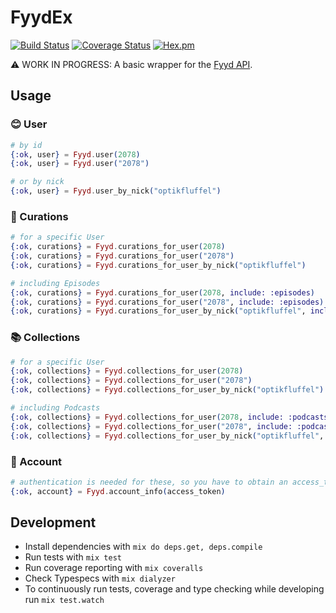 # FyydEx

[![Build Status](https://travis-ci.org/optikfluffel/fyyd_ex.svg?branch=master)](https://travis-ci.org/optikfluffel/fyyd_ex)
[![Coverage Status](https://coveralls.io/repos/github/optikfluffel/fyyd_ex/badge.svg?branch=master)](https://coveralls.io/github/optikfluffel/fyyd_ex?branch=master)
[![Hex.pm](https://img.shields.io/hexpm/v/fyyd_ex.svg)](https://hex.pm/packages/fyyd_ex)

⚠️ WORK IN PROGRESS: A basic wrapper for the [Fyyd API](https://github.com/eazyliving/fyyd-api).

<!-- TODO: uncomment when ready
## Installation

If [available in Hex](https://hex.pm/docs/publish), the package can be installed
by adding `fyyd_ex` to your list of dependencies in `mix.exs`:

```elixir
def deps do
  [
    {:fyyd_ex, "~> 0.1"}
  ]
end
```

_Also make sure you have these three environtment variables set correctly_:

- `FYYD_CLIENT_ID`
- `FYYD_CLIENT_SECRET`
- `FYYD_OAUTH_CALLBACK_URL`

Documentation can be generated with [ExDoc](https://github.com/elixir-lang/ex_doc)
and published on [HexDocs](https://hexdocs.pm). Once published, the docs can
be found at [https://hexdocs.pm/fyyd_ex](https://hexdocs.pm/fyyd_ex). -->

## Usage

### 😊 User

```elixir
# by id
{:ok, user} = Fyyd.user(2078)
{:ok, user} = Fyyd.user("2078")

# or by nick
{:ok, user} = Fyyd.user_by_nick("optikfluffel")
```

### 📂 Curations

```elixir
# for a specific User
{:ok, curations} = Fyyd.curations_for_user(2078)
{:ok, curations} = Fyyd.curations_for_user("2078")
{:ok, curations} = Fyyd.curations_for_user_by_nick("optikfluffel")

# including Episodes
{:ok, curations} = Fyyd.curations_for_user(2078, include: :episodes)
{:ok, curations} = Fyyd.curations_for_user("2078", include: :episodes)
{:ok, curations} = Fyyd.curations_for_user_by_nick("optikfluffel", include: :episodes)
```

### 📚 Collections

```elixir
# for a specific User
{:ok, collections} = Fyyd.collections_for_user(2078)
{:ok, collections} = Fyyd.collections_for_user("2078")
{:ok, collections} = Fyyd.collections_for_user_by_nick("optikfluffel")

# including Podcasts
{:ok, collections} = Fyyd.collections_for_user(2078, include: :podcasts)
{:ok, collections} = Fyyd.collections_for_user("2078", include: :podcasts)
{:ok, collections} = Fyyd.collections_for_user_by_nick("optikfluffel", include: :podcasts)
```

### 👤 Account

```elixir
# authentication is needed for these, so you have to obtain an access_token first
{:ok, account} = Fyyd.account_info(access_token)
```

## Development

- Install dependencies with `mix do deps.get, deps.compile`
- Run tests with `mix test`
- Run coverage reporting with `mix coveralls`
- Check Typespecs with `mix dialyzer`
- To continuously run tests, coverage and type checking while developing run `mix test.watch`
